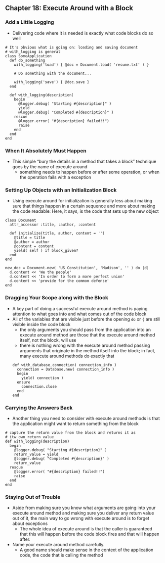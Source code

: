 ## Chapter 18: Execute Around with a Block

### Add a Little Logging

- Delivering code where it is needed is exactly what code blocks do so well
```
# It's obvious what is going on: loading and saving document
# with_logging is general
class SomeApplication
  def do_something
    with_logging('load') { @doc = Document.load( 'resume.txt' ) }
		
    # Do something with the document...
		
    with_logging('save') { @doc.save } 
  end
  		
  def with_logging(description)
    begin
      @logger.debug( "Starting #{description}" )
      yield
      @logger.debug( "Completed #{description}" )
    rescue
      @logger.error( "#{description} failed!!")
      raise
    end 
  end
end
```

### When It Absolutely Must Happen

- This simple “bury the details in a method that takes a block” technique goes by the name of execute around
	- something needs to happen before or after some operation, or when the operation fails with a exception

### Setting Up Objects with an Initialization Block

- Using execute around for initialization is generally less about making sure that things happen in a certain sequence and more about making the code readable: Here, it says, is the code that sets up the new object

```
class Document
  attr_accessor :title, :author, :content
	
  def initialize(title, author, content = '')
    @title = title
    @author = author
    @content = content
    yield( self ) if block_given?
  end
end

new_doc = Document.new( 'US Constitution', 'Madison', '' ) do |d|
  d.content << 'We the people'
  d.content << 'In order to form a more perfect union'
  d.content << 'provide for the common defense'
end
```

### Dragging Your Scope along with the Block

- A key part of doing a successful execute around method is paying attention to what goes into and what comes out of the code block
- All of the variables that are visible just before the opening `do` or `{` are still visible inside the code block
	- the only arguments you should pass from the application into an execute around method are those that the execute around method itself, not the block, will use
	- there is nothing wrong with the execute around method passing arguments that originate in the method itself into the block; in fact, many execute around methods do exactly that
	```
	def with_database_connection( connection_info )
	  connection = Database.new( connection_info )
	  begin
	    yield( connection ) 
	  ensure
	    connection.close
	  end
	end
	```
	
### Carrying the Answers Back

- Another thing you need to consider with execute around methods is that the application might want to return something from the block
```
# capture the return value from the block and returns it as
# itw own return value
def with_logging(description)
  begin
    @logger.debug( "Starting #{description}" ) 
    return_value = yield
    @logger.debug( "Completed #{description}" ) 
    return_value
  rescue
    @logger.error( "#{description} failed!!")
    raise
  end 
end
```

### Staying Out of Trouble

- Aside from making sure you know what arguments are going into your execute around method and making sure you deliver any return value out of it, the main way to go wrong with execute around is to forget about exceptions
	- The whole idea of execute around is that the caller is guaranteed that this will happen before the code block fires and that will happen after.
- Name your execute around method carefully.
	- A good name should make sense in the context of the application code, the code that is calling the method